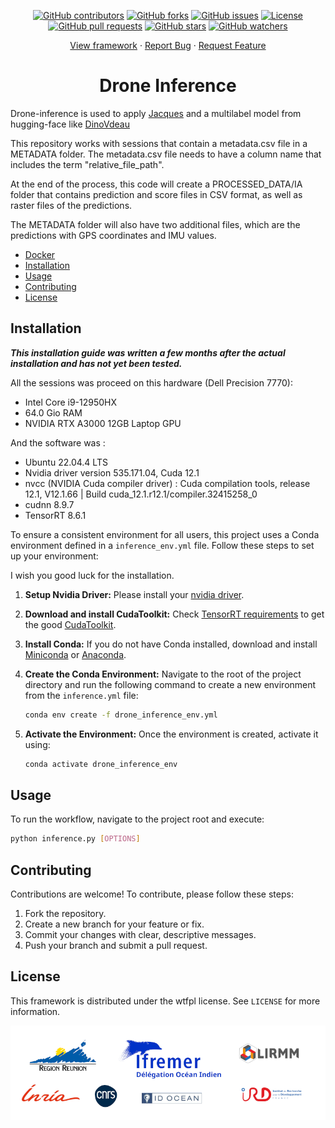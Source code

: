 <p align="center">
  <a href="https://github.com/SeatizenDOI/drone-inference/graphs/contributors"><img src="https://img.shields.io/github/contributors/SeatizenDOI/drone-inference" alt="GitHub contributors"></a>
  <a href="https://github.com/SeatizenDOI/drone-inference/network/members"><img src="https://img.shields.io/github/forks/SeatizenDOI/drone-inference" alt="GitHub forks"></a>
  <a href="https://github.com/SeatizenDOI/drone-inference/issues"><img src="https://img.shields.io/github/issues/SeatizenDOI/drone-inference" alt="GitHub issues"></a>
  <a href="https://github.com/SeatizenDOI/drone-inference/blob/master/LICENSE"><img src="https://img.shields.io/github/license/SeatizenDOI/drone-inference" alt="License"></a>
  <a href="https://github.com/SeatizenDOI/drone-inference/pulls"><img src="https://img.shields.io/github/issues-pr/SeatizenDOI/drone-inference" alt="GitHub pull requests"></a>
  <a href="https://github.com/SeatizenDOI/drone-inference/stargazers"><img src="https://img.shields.io/github/stars/SeatizenDOI/drone-inference" alt="GitHub stars"></a>
  <a href="https://github.com/SeatizenDOI/drone-inference/watchers"><img src="https://img.shields.io/github/watchers/SeatizenDOI/drone-inference" alt="GitHub watchers"></a>
</p>
<div align="center">
  <a href="https://github.com/SeatizenDOI/drone-inference">View framework</a>
  ·
  <a href="https://github.com/SeatizenDOI/drone-inference/issues">Report Bug</a>
  ·
  <a href="https://github.com/SeatizenDOI/drone-inference/issues">Request Feature</a>
</div>

<div align="center">

# Drone Inference

</div>

Drone-inference is used to apply [Jacques](https://github.com/IRDG2OI/jacques) and a multilabel model from hugging-face like [DinoVdeau](https://github.com/SeatizenDOI/DinoVdeau)

This repository works with sessions that contain a metadata.csv file in a METADATA folder. The metadata.csv file needs to have a column name that includes the term "relative_file_path".

At the end of the process, this code will create a PROCESSED_DATA/IA folder that contains prediction and score files in CSV format, as well as raster files of the predictions.

The METADATA folder will also have two additional files, which are the predictions with GPS coordinates and IMU values.

* [Docker](./docker.README.md)
* [Installation](#installation)
* [Usage](#usage)
* [Contributing](#contributing)
* [License](#license)


## Installation

***This installation guide was written a few months after the actual installation and has not yet been tested.***

All the sessions was proceed on this hardware (Dell Precision 7770):

- Intel Core i9-12950HX
- 64.0 Gio RAM
- NVIDIA RTX A3000 12GB Laptop GPU

And the software was :

- Ubuntu 22.04.4 LTS
- Nvidia driver version 535.171.04, Cuda 12.1
- nvcc (NVIDIA Cuda compiler driver) : Cuda compilation tools, release 12.1, V12.1.66 | Build cuda_12.1.r12.1/compiler.32415258_0
- cudnn 8.9.7
- TensorRT 8.6.1


To ensure a consistent environment for all users, this project uses a Conda environment defined in a `inference_env.yml` file. Follow these steps to set up your environment:

I wish you good luck for the installation.

1. **Setup Nvidia Driver:** Please install your [nvidia driver](https://www.nvidia.com/fr-fr/drivers/unix/).

2. **Download and install CudaToolkit:** Check [TensorRT requirements](https://docs.nvidia.com/deeplearning/tensorrt/install-guide/index.html) to get the good [CudaToolkit](https://developer.nvidia.com/cuda-toolkit).

3. **Install Conda:** If you do not have Conda installed, download and install [Miniconda](https://docs.conda.io/en/latest/miniconda.html) or [Anaconda](https://www.anaconda.com/products/distribution).

4. **Create the Conda Environment:** Navigate to the root of the project directory and run the following command to create a new environment from the `inference.yml` file:
   ```bash
   conda env create -f drone_inference_env.yml
   ```

5. **Activate the Environment:** Once the environment is created, activate it using:
   ```bash
   conda activate drone_inference_env
   ```


## Usage

To run the workflow, navigate to the project root and execute:

```bash
python inference.py [OPTIONS]
```


## Contributing

Contributions are welcome! To contribute, please follow these steps:

1. Fork the repository.
2. Create a new branch for your feature or fix.
3. Commit your changes with clear, descriptive messages.
4. Push your branch and submit a pull request.

## License

This framework is distributed under the wtfpl license. See `LICENSE` for more information.

<div align="center">
  <img src="https://github.com/SeatizenDOI/.github/blob/main/images/logo_partenaire.png?raw=True" alt="Partenaire logo" width="700">
</div>